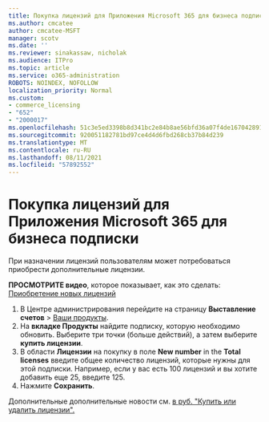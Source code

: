 ```yaml
---
title: Покупка лицензий для Приложения Microsoft 365 для бизнеса подписки
ms.author: cmcatee
author: cmcatee-MSFT
manager: scotv
ms.date: ''
ms.reviewer: sinakassaw, nicholak
ms.audience: ITPro
ms.topic: article
ms.service: o365-administration
ROBOTS: NOINDEX, NOFOLLOW
localization_priority: Normal
ms.custom:
- commerce_licensing
- "652"
- "2000017"
ms.openlocfilehash: 51c3e5ed3398b8d341bc2e84b8ae56bfd36a07f4de167042891a9ed606a94669
ms.sourcegitcommit: 920051182781bd97ce4d4d6fbd268cb37b84d239
ms.translationtype: MT
ms.contentlocale: ru-RU
ms.lasthandoff: 08/11/2021
ms.locfileid: "57892552"
---
```

# <a name="how-to-buy-licenses-for-your-microsoft-365-apps-for-business-subscription"></a>Покупка лицензий для Приложения Microsoft 365 для бизнеса подписки

При назначении лицензий пользователям может потребоваться приобрести дополнительные лицензии.

**ПРОСМОТРИТЕ видео**, которое показывает, как это сделать: [Приобретение новых лицензий](https://go.microsoft.com/fwlink/p/?linkid=2154857)
  
1. В Центре администрирования перейдите на страницу **Выставление счетов** > [Ваши продукты](https://go.microsoft.com/fwlink/p/?linkid=842054).
2. На **вкладке Продукты** найдите подписку, которую необходимо обновить. Выберите три точки (больше действий), а затем выберите **купить лицензии**.
3. В области **Лицензии** на покупку в поле **New number** in the **Total licenses** введите общее количество лицензий, которые нужны для этой подписки. Например, если у вас есть 100 лицензий и вы хотите добавить еще 25, введите 125.
4. Нажмите **Сохранить**.

Дополнительные дополнительные новости см. [в руб. "Купить или удалить лицензии".](https://docs.microsoft.com/microsoft-365/commerce/licenses/buy-licenses)